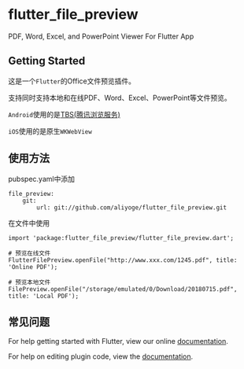 # flutter_file_preview

PDF, Word, Excel, and PowerPoint Viewer For Flutter App

## Getting Started

这是一个`Flutter`的Office文件预览插件。

支持同时支持本地和在线PDF、Word、Excel、PowerPoint等文件预览。

`Android`使用的是[TBS(腾讯浏览服务)](https://x5.tencent.com/tbs/guide/sdkInit.html)

`iOS`使用的是原生`WKWebView`

## 使用方法

pubspec.yaml中添加

```
file_preview:
    git:
        url: git://github.com/aliyoge/flutter_file_preview.git
```

在文件中使用

```
import 'package:flutter_file_preview/flutter_file_preview.dart';

# 预览在线文件
FlutterFilePreview.openFile("http://www.xxx.com/1245.pdf", title: 'Online PDF');

# 预览本地文件
FilePreview.openFile("/storage/emulated/0/Download/20180715.pdf", title: 'Local PDF');
```

## 常见问题

For help getting started with Flutter, view our online
[documentation](https://flutter.io/).

For help on editing plugin code, view the [documentation](https://flutter.io/platform-plugins/#edit-code).